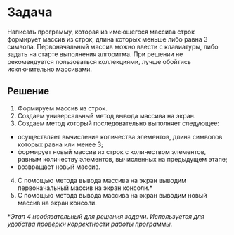 # Задача

Написать программу, которая из имеющегося массива строк формирует массив из строк, длина которых меньше либо равна 3 символа. Первоначальный массив можно ввести с клавиатуры, либо задать на старте выполнения алгоритма. При решении не рекомендуется пользоваться коллекциями, лучше обойтись исключительно массивами.

## Решение

1. Формируем массив из строк.
2. Создаем универсальный метод вывода массива на экран.
3. Создаем метод который последовательно выполняет следующее:
* осуществляет вычисление количества элементов, длина символов которых равна или менее 3;
* формирует новый массив из строк с количеством элементов, равным количеству элементов, вычисленных на предыдущем этапе;
* возвращает новый массив.
4. С помощью метода вывода массива на экран выводим первоначальный массив на экран консоли.*
5. С помощью метода вывода массива на экран выводим новый массив на экран консоли.

*_Этап 4 необязательный для решения задачи. Используется для удобства проверки корректности работы программы._